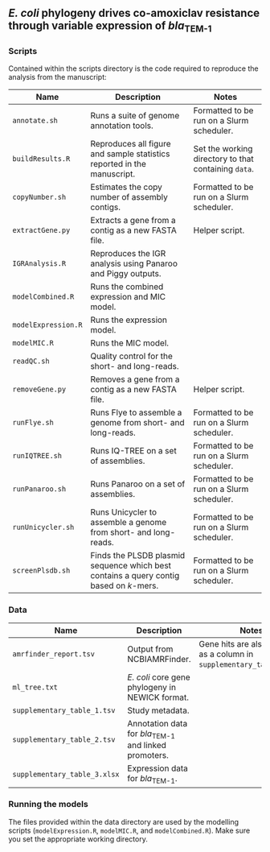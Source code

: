 ## *E. coli* phylogeny drives co-amoxiclav resistance through variable expression of *bla*<sub>TEM-1</sub>

### Scripts

Contained within the scripts directory is the code required to reproduce the analysis from the manuscript:

| Name       | Description | Notes |
|------------------|----------|----------|
| `annotate.sh`      | Runs a suite of genome annotation tools.         | Formatted to be run on a Slurm scheduler. |
| `buildResults.R`   | Reproduces all figure and sample statistics reported in the manuscript.         | Set the working directory to that containing `data`.         |
| `copyNumber.sh`    | Estimates the copy number of assembly contigs.        | Formatted to be run on a Slurm scheduler.         |
| `extractGene.py`   | Extracts a gene from a contig as a new FASTA file.         | Helper script.         | 
| `IGRAnalysis.R`   | Reproduces the IGR analysis using Panaroo and Piggy outputs.         |       | 
| `modelCombined.R`  | Runs the combined expression and MIC model.          |          |
| `modelExpression.R`| Runs the expression model.         |          |
| `modelMIC.R`       | Runs the MIC model.         |          |
| `readQC.sh`        | Quality control for the short- and long-reads.         |          |
| `removeGene.py`    | Removes a gene from a contig as a new FASTA file.          | Helper script.          |
| `runFlye.sh`       | Runs Flye to assemble a genome from short- and long-reads.         | Formatted to be run on a Slurm scheduler.         |
| `runIQTREE.sh`     | Runs IQ-TREE on a set of assemblies.          | Formatted to be run on a Slurm scheduler.         |
| `runPanaroo.sh`    | Runs Panaroo on a set of assemblies.         | Formatted to be run on a Slurm scheduler.         |
| `runUnicycler.sh`  | Runs Unicycler to assemble a genome from short- and long-reads.           |  Formatted to be run on a Slurm scheduler.        |
| `screenPlsdb.sh`   | Finds the PLSDB plasmid sequence which best contains a query contig based on *k*-mers.        |  Formatted to be run on a Slurm scheduler.        |

### Data

| Name       | Description | Notes |
|------------------|----------|----------|
| `amrfinder_report.tsv`      | Output from NCBIAMRFinder.         | Gene hits are also included as a column in `supplementary_table_1.tsv`. |
| `ml_tree.txt`   | *E. coli* core gene phylogeny in NEWICK format.         |         |
| `supplementary_table_1.tsv`    | Study metadata.       |        |
| `supplementary_table_2.tsv`   | Annotation data for *bla*<sub>TEM-1</sub> and linked promoters.      |     | 
| `supplementary_table_3.xlsx`  | Expression data for *bla*<sub>TEM-1</sub>.        |          |

### Running the models

The files provided within the data directory are used by the modelling scripts (`modelExpression.R`, `modelMIC.R`, and `modelCombined.R`). Make sure you set the appropriate working directory.
